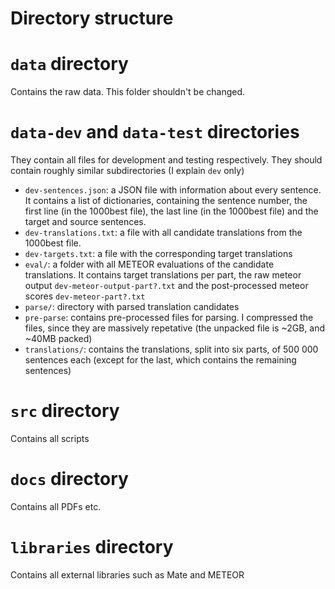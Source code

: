# Directory structure

# `data` directory
Contains the raw data. This folder shouldn't be changed.

# `data-dev` and `data-test` directories
They contain all files for development and testing respectively. They should contain roughly similar subdirectories (I explain `dev` only)

* `dev-sentences.json`: a JSON file with information about every sentence. It contains a list of dictionaries, containing the sentence number, the first line (in the 1000best file), the last line (in the 1000best file) and the target and source sentences.
* `dev-translations.txt`: a file with all candidate translations from the 1000best file.
* `dev-targets.txt`: a file with the corresponding target translations
* `eval/`: a folder with all METEOR evaluations of the candidate translations. It contains target translations per part, the raw meteor output `dev-meteor-output-part?.txt` and the post-processed meteor scores `dev-meteor-part?.txt`
* `parse/`: directory with parsed translation candidates
* `pre-parse`: contains pre-processed files for parsing. I compressed the files, since they are massively repetative (the unpacked file is ~2GB, and ~40MB packed)
* `translations/`: contains the translations, split into six parts, of 500 000 sentences each (except for the last, which contains the remaining sentences)

# `src` directory
Contains all scripts

# `docs` directory
Contains all PDFs etc.

# `libraries` directory
Contains all external libraries such as Mate and METEOR